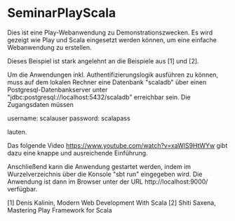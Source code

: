 # SeminarPlayScala

Dies ist eine Play-Webanwendung zu Demonstrationszwecken. Es wird gezeigt wie Play und Scala eingesetzt werden können, um eine einfache Webanwendung zu erstellen.

Dieses Beispiel ist stark angelehnt an die Beispiele aus [1] und [2].

Um die Anwendungen inkl. Authentifizierungslogik ausführen zu können, muss auf dem lokalen Rechner eine Datenbank "scaladb" über einen
Postgresql-Datenbankserver unter "jdbc:postgresql://localhost:5432/scaladb" erreichbar sein. Die Zugangsdaten müssen

username:  scalauser
password:  scalapass

lauten.

Das folgende Video https://www.youtube.com/watch?v=xaWlS9HtWYw gibt dazu eine knappe und ausreichende Einführung.


Anschließend kann die Anwendung gestartet werden, indem im Wurzelverzeichnis über die Konsole "sbt run" eingegeben wird. Die Anwendung ist dann im Browser unter der URL
http://localhost:9000/ verfügbar.


[1] Denis Kalinin, Modern Web Development With Scala
[2] Shiti Saxena, Mastering Play Framework for Scala
